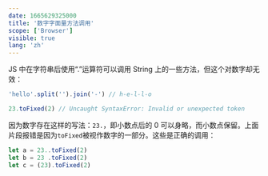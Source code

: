 ```yaml
---
date: 1665629325000
title: '数字字面量方法调用'
scope: ['Browser']
visible: true
lang: 'zh'
---
```


JS 中在字符串后使用“.”运算符可以调用 String 上的一些方法，但这个对数字却无效：

```javascript
'hello'.split('').join('-') // h-e-l-l-o

23.toFixed(2) // Uncaught SyntaxError: Invalid or unexpected token
```

因为数字存在这样的写法：`23.`，即小数点后的 0 可以身略，而小数点保留。上面片段报错是因为`toFixed`被视作数字的一部分。这些是正确的调用：

```javascript
let a = 23..toFixed(2)
let b = 23 .toFixed(2)
let c = (23).toFixed(2)
```
